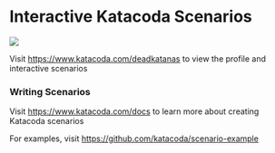 # Interactive Katacoda Scenarios

[![](http://shields.katacoda.com/katacoda/deadkatanas/count.svg)](https://www.katacoda.com/deadkatanas "Get your profile on Katacoda.com")

Visit https://www.katacoda.com/deadkatanas to view the profile and interactive scenarios

### Writing Scenarios
Visit https://www.katacoda.com/docs to learn more about creating Katacoda scenarios

For examples, visit https://github.com/katacoda/scenario-example
